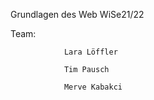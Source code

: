 Grundlagen des Web WiSe21/22

Team: 
                
                Lara Löffler

                Tim Pausch

                Merve Kabakci


